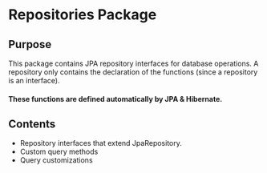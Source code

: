 # Repositories Package

## Purpose
This package contains JPA repository interfaces for database operations.
A repository only contains the declaration of the functions (since a repository is an interface).
#### These functions are defined automatically by JPA & Hibernate.

## Contents
- Repository interfaces that extend JpaRepository.
- Custom query methods
- Query customizations